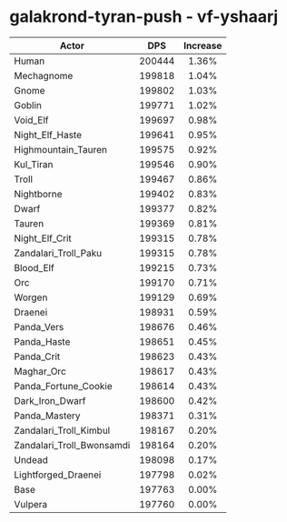 # galakrond-tyran-push - vf-yshaarj
| Actor | DPS | Increase |
|---|:---:|:---:|
|Human|200444|1.36%|
|Mechagnome|199818|1.04%|
|Gnome|199802|1.03%|
|Goblin|199771|1.02%|
|Void_Elf|199697|0.98%|
|Night_Elf_Haste|199641|0.95%|
|Highmountain_Tauren|199575|0.92%|
|Kul_Tiran|199546|0.90%|
|Troll|199467|0.86%|
|Nightborne|199402|0.83%|
|Dwarf|199377|0.82%|
|Tauren|199369|0.81%|
|Night_Elf_Crit|199315|0.78%|
|Zandalari_Troll_Paku|199315|0.78%|
|Blood_Elf|199215|0.73%|
|Orc|199170|0.71%|
|Worgen|199129|0.69%|
|Draenei|198931|0.59%|
|Panda_Vers|198676|0.46%|
|Panda_Haste|198651|0.45%|
|Panda_Crit|198623|0.43%|
|Maghar_Orc|198617|0.43%|
|Panda_Fortune_Cookie|198614|0.43%|
|Dark_Iron_Dwarf|198600|0.42%|
|Panda_Mastery|198371|0.31%|
|Zandalari_Troll_Kimbul|198167|0.20%|
|Zandalari_Troll_Bwonsamdi|198164|0.20%|
|Undead|198098|0.17%|
|Lightforged_Draenei|197798|0.02%|
|Base|197763|0.00%|
|Vulpera|197760|0.00%|
